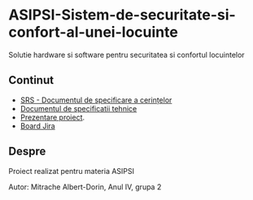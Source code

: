 # ASIPSI-Sistem-de-securitate-si-confort-al-unei-locuinte

Solutie hardware si software pentru securitatea si confortul locuintelor

## Continut

- [SRS - Documentul de specificare a cerințelor](srsdocument-Albert-Dorin.docx)
- [Documentul de specificatii tehnice](specificații_proiectare-Albert-Dorin.docx)
- [Prezentare proiect](SSCL_Albert-Dorin.pptx).
- [Board Jira](https://albertmitrache121212.atlassian.net/jira/software/projects/SCRUM/boards/1/backlog)
  
## Despre

Proiect realizat pentru materia ASIPSI

Autor: Mitrache Albert-Dorin, Anul IV, grupa 2
